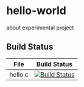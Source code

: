 # hello-world
about experimental project

## Build Status

File|Build Status
---|---
hello.c|[![Build Status](https://travis-ci.com/zhuguangxu/hello-world.svg?branch=master)](https://travis-ci.com/zhuguangxu/hello-world)
